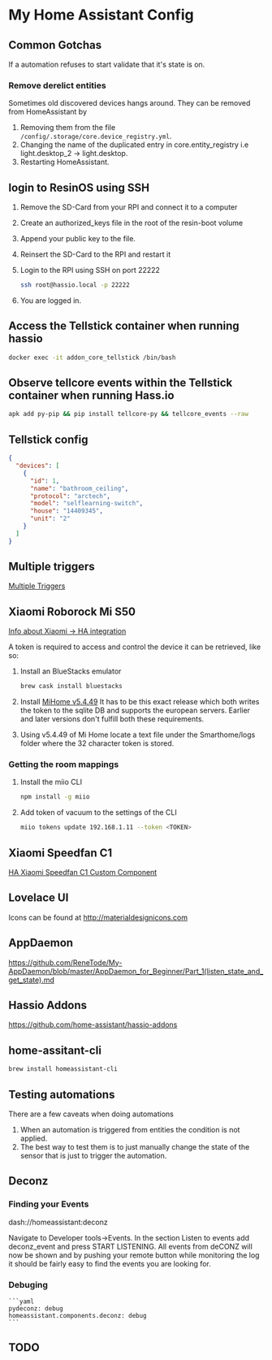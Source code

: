 # My Home Assistant Config

## Common Gotchas

If a automation refuses to start validate that it's state is on.

### Remove derelict entities

Sometimes old discovered devices hangs around. They can be removed from HomeAssistant by 

  1. Removing them from the file `/config/.storage/core.device_registry.yml`. 
  2. Changing the name of the duplicated entry in core.entity_registry i.e 
     light.desktop_2 -> light.desktop.
  3. Restarting HomeAssistant.

## login to ResinOS using SSH

1. Remove the SD-Card from your RPI and connect it to a computer
2. Create an authorized_keys file in the root of the resin-boot volume
3. Append your public key to the file.
4. Reinsert the SD-Card to the RPI and restart it
5. Login to the RPI using SSH on port 22222

   ```bash
   ssh root@hassio.local -p 22222
   ```

6. You are logged in.

## Access the Tellstick container when running hassio

```bash
docker exec -it addon_core_tellstick /bin/bash
```

## Observe tellcore events within the Tellstick container when running Hass.io

```bash
apk add py-pip && pip install tellcore-py && tellcore_events --raw
```

## Tellstick config

```json
{
  "devices": [
    {
      "id": 1,
      "name": "bathroom_ceiling",
      "protocol": "arctech",
      "model": "selflearning-switch",
      "house": "14409345",
      "unit": "2"
    }
  ]
}
```

## Multiple triggers

[Multiple Triggers](https://www.home-assistant.io/docs/automation/trigger/#multiple-triggers)

## Xiaomi Roborock Mi S50

[Info about Xiaomi -> HA integration](https://www.home-assistant.io/integrations/xiaomi_miio)

A token is required to access and control the device it can be retrieved, like so:

1. Install an BlueStacks emulator

    ```bash
    brew cask install bluestacks      
    ```

2. Install [MiHome v5.4.49](https://www.apkmirror.com/apk/xiaomi-inc/mihome/mihome-5-4-49-release/)
   It has to be this exact release which both writes the token to the sqlite DB and supports the
   european servers. Earlier and later versions don't fulfill both these requirements.

3. Using v5.4.49 of Mi Home locate a text file under the Smarthome/logs folder where the 
   32 character token is stored.

### Getting the room mappings

1. Install the miio CLI
    ```bash
   npm install -g miio   
   ```

2. Add token of vacuum to the settings of the CLI

   ```bash
   miio tokens update 192.168.1.11 --token <TOKEN>    
   ```
    
## Xiaomi Speedfan C1

[HA Xiaomi Speedfan C1 Custom Component](https://github.com/syssi/xiaomi_fan)

## Lovelace UI

Icons can be found at http://materialdesignicons.com

## AppDaemon

https://github.com/ReneTode/My-AppDaemon/blob/master/AppDaemon_for_Beginner/Part_1(listen_state_and_get_state).md

## Hassio Addons

https://github.com/home-assistant/hassio-addons

## home-assitant-cli

```bash
brew install homeassistant-cli
```

## Testing automations

There are a few caveats when doing automations

1. When an automation is triggered from entities the condition is not applied.
2. The best way to test them is to just manually change the state of the sensor that is
   just to trigger the automation.
   
## Deconz

### Finding your Events

dash://homeassistant:deconz

Navigate to Developer tools->Events. In the section Listen to events add deconz_event and press 
START LISTENING. All events from deCONZ will now be shown and by pushing your remote button while 
monitoring the log it should be fairly easy to find the events you are looking for.

### Debuging
    
    ```yaml
    pydeconz: debug
    homeassistant.components.deconz: debug
    ```

## TODO
